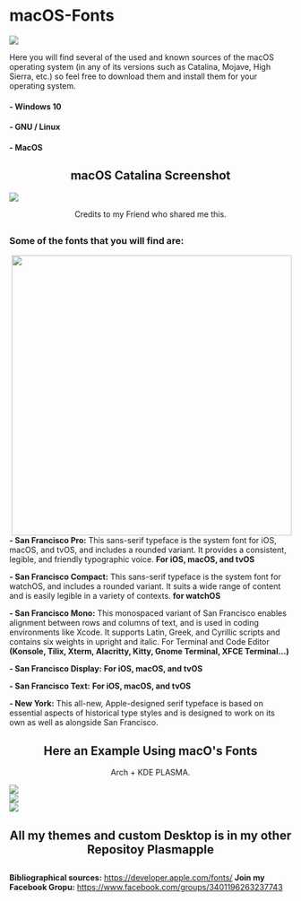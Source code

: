 # macOS-Fonts 

</div>
<img src="https://github.com/Hblanqueto/macOS-Fonts/blob/master/Images/03.png" align="center" align="center">
<br>

Here you will find several of the used and known sources of the macOS operating system (in any of its versions such as Catalina, Mojave, High Sierra, etc.) so feel free to download them and install them for your operating system.

#### - Windows 10
#### - GNU / Linux
#### - MacOS 

<h2 align="center">macOS Catalina Screenshot </h2>

</div>
<img src="https://github.com/Hblanqueto/macOS-Fonts/blob/master/Images/116099373_581360365844537_4144760099203696087_n.png" align="center">

<br>

<p align="center">Credits to my Friend who shared me this.</p>


<h2 align="center"></h2>

### Some of the fonts that you will find are:

<img src="https://github.com/Hblanqueto/macOS-Fonts/blob/master/Images/0w0.jpg" align="right" height="500px">

<p align="left">

**- San Francisco Pro:** This sans-serif typeface is the system font for iOS, macOS, and tvOS, and includes a rounded variant. It provides a consistent, legible, and friendly typographic voice.  **For iOS, macOS, and tvOS**

**- San Francisco Compact:** This sans-serif typeface is the system font for watchOS, and includes a rounded variant. It suits a wide range of content and is easily legible in a variety of contexts.  **for watchOS**

**- San Francisco Mono:** This monospaced variant of San Francisco enables alignment between rows and columns of text, and is used in coding environments like Xcode. It supports Latin, Greek, and Cyrillic scripts and contains six weights in upright and italic. For Terminal and Code Editor  **(Konsole, Tilix, Xterm, Alacritty, Kitty, Gnome Terminal, XFCE Terminal...)**

**- San Francisco Display:**  **For iOS, macOS, and tvOS**

**- San Francisco Text:**  **For iOS, macOS, and tvOS**

**- New York:** This all-new, Apple-designed serif typeface is based on essential aspects of historical type styles and is designed to work on its own as well as alongside San Francisco.
<br>

<h2 align="center"></h2>
<h2 align="center">Here an Example Using macO's Fonts</h2>
<p align="center">Arch + KDE PLASMA.</p>

</div>
<img src="https://github.com/Hblanqueto/macOS-Fonts/blob/master/Images/mochito.png" align="center" align="center">
<br>

</div>
<img src="https://github.com/Hblanqueto/macOS-Fonts/blob/master/Images/mochito2.png" align="center" align="center">
<br>

</div>
<img src="https://github.com/Hblanqueto/macOS-Fonts/blob/master/Images/mochito%203.png" align="center" align="center">
<br>

<h2 align="center">All my themes and custom Desktop is in my other Repositoy Plasmapple</h2>

<h2 align="center"></h2>

**Bibliographical sources:** https://developer.apple.com/fonts/
**Join my Facebook Gropu:** https://www.facebook.com/groups/3401196263237743
